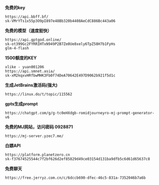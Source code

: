 **免费的key**
```
https://api.bbff.bf/
sk-VMrYTs1x55p3O9pI897e48Bb320b4408AeCdC886Bc443a06
```
**免费的模型（速度挺快）**
```
https://api.gptgod.online/
sk-ot399Gc2FYRRIHTxN949P2B7Ze0Ue8xely6TpZ58H7b1FyHs
glm-4-flash
```
**1500额度的KEY**
```
xlike - yuan001206
https://api.smnet.asia/
sk-xM2kqxvHRfbwMHK3Fb0f74DeA70642E497D9062b921f5d1c
```
**生成JetBrains激活码(强大)**
```
https://linux.do/t/topic/115562
```

**gpts生成prompt**
```
https://chatgpt.com/g/g-tc0eHXdgb-romidjourneyro-mj-prompt-generator-v6
```
**免费的MJ网站，访问密码  0928871**
```
https://mj-server.yzec7.me/
```
**白嫖API**
```
https://platform.planetzero.cn
sk-f37674525544c7f2bf626d2ef85829d49ce03154d131ba9dfb5c6d61d65637c8
```
**免费聊天**
```
https://free.jerryz.com.cn/c/6dccb690-dfec-46c5-831a-7352046b7a6b
```